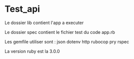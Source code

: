 # Test_api

Le dossier lib contient l'app a executer

Le dossier spec contient le fichier test du code app.rb

Les gemfile utiliser sont : json dotenv http rubocop pry rspec 

La version ruby est la 3.0.0 